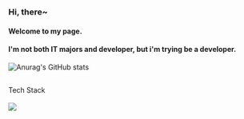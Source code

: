 ### Hi, there~
#### Welcome to my page.
#### I'm not both IT majors and developer, but i'm trying be a developer.




![Anurag's GitHub stats](https://github-readme-stats.vercel.app/api?username=Number9135&show_icons=true&theme=radical)

##

Tech Stack
<br/><br/>
<img src="https://img.shields.io/badge/React-FFCA28?style=endpoint&logo=react&logoColor=white"/>


<!--
**Number9135/Number9135** is a ✨ _special_ ✨ repository because its `README.md` (this file) appears on your GitHub profile.

Here are some ideas to get you started:

- 🔭 I’m currently working on ...
- 🌱 I’m currently learning ...
- 👯 I’m looking to collaborate on ...
- 🤔 I’m looking for help with ...
- 💬 Ask me about ...
- 📫 How to reach me: ...
- 😄 Pronouns: ...
- ⚡ Fun fact: ...
-->
